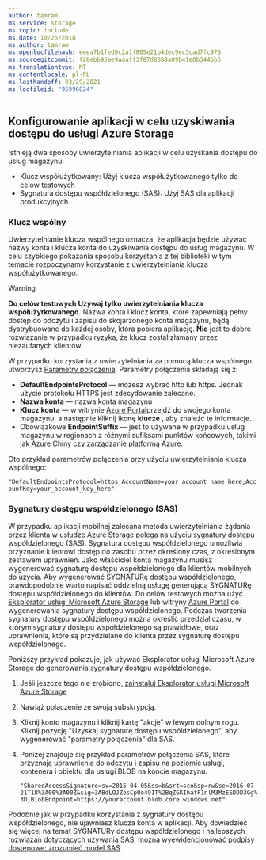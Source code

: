 ```yaml
---
author: tamram
ms.service: storage
ms.topic: include
ms.date: 10/26/2018
ms.author: tamram
ms.openlocfilehash: eeea7b1fed0c2a1f805e21b4dec9ec3cad7fc976
ms.sourcegitcommit: f28ebb95ae9aaaff3f87d8388a09b41e0b3445b5
ms.translationtype: MT
ms.contentlocale: pl-PL
ms.lasthandoff: 03/29/2021
ms.locfileid: "95996824"
---
```

## <a name="configure-your-application-to-access-azure-storage"></a>Konfigurowanie aplikacji w celu uzyskiwania dostępu do usługi Azure Storage
Istnieją dwa sposoby uwierzytelniania aplikacji w celu uzyskania dostępu do usług magazynu:

* Klucz współużytkowany: Użyj klucza współużytkowanego tylko do celów testowych
* Sygnatura dostępu współdzielonego (SAS): Użyj SAS dla aplikacji produkcyjnych

### <a name="shared-key"></a>Klucz wspólny
Uwierzytelnianie klucza wspólnego oznacza, że aplikacja będzie używać nazwy konta i klucza konta do uzyskiwania dostępu do usług magazynu. W celu szybkiego pokazania sposobu korzystania z tej biblioteki w tym temacie rozpoczynamy korzystanie z uwierzytelniania klucza współużytkowanego.

> [!WARNING] 
> **Do celów testowych Używaj tylko uwierzytelniania klucza współużytkowanego.** Nazwa konta i klucz konta, które zapewniają pełny dostęp do odczytu i zapisu do skojarzonego konta magazynu, będą dystrybuowane do każdej osoby, która pobiera aplikację. **Nie** jest to dobre rozwiązanie w przypadku ryzyka, że klucz został złamany przez niezaufanych klientów.
> 
> 

W przypadku korzystania z uwierzytelniania za pomocą klucza wspólnego utworzysz [Parametry połączenia](../articles/storage/common/storage-configure-connection-string.md). Parametry połączenia składają się z:  

* **DefaultEndpointsProtocol** — możesz wybrać http lub https. Jednak użycie protokołu HTTPS jest zdecydowanie zalecane.
* **Nazwa konta** — nazwa konta magazynu
* **Klucz konta** — w witrynie [Azure Portal](https://portal.azure.com)przejdź do swojego konta magazynu, a następnie kliknij ikonę **klucze** , aby znaleźć te informacje.
* Obowiązkowe **EndpointSuffix** — jest to używane w przypadku usług magazynu w regionach z różnymi sufiksami punktów końcowych, takimi jak Azure Chiny czy zarządzanie platformą Azure.

Oto przykład parametrów połączenia przy użyciu uwierzytelniania klucza wspólnego:

`"DefaultEndpointsProtocol=https;AccountName=your_account_name_here;AccountKey=your_account_key_here"`

### <a name="shared-access-signatures-sas"></a>Sygnatury dostępu współdzielonego (SAS)
W przypadku aplikacji mobilnej zalecana metoda uwierzytelniania żądania przez klienta w usłudze Azure Storage polega na użyciu sygnatury dostępu współdzielonego (SAS). Sygnatura dostępu współdzielonego umożliwia przyznanie klientowi dostęp do zasobu przez określony czas, z określonym zestawem uprawnień.
Jako właściciel konta magazynu musisz wygenerować sygnaturę dostępu współdzielonego dla klientów mobilnych do użycia. Aby wygenerować SYGNATURę dostępu współdzielonego, prawdopodobnie warto napisać oddzielną usługę generującą SYGNATURę dostępu współdzielonego do klientów. Do celów testowych można użyć [Eksplorator usługi Microsoft Azure Storage](https://storageexplorer.com) lub witryny [Azure Portal](https://portal.azure.com) do wygenerowania sygnatury dostępu współdzielonego. Podczas tworzenia sygnatury dostępu współdzielonego można określić przedział czasu, w którym sygnatury dostępu współdzielonego są prawidłowe, oraz uprawnienia, które są przydzielane do klienta przez sygnaturę dostępu współdzielonego.

Poniższy przykład pokazuje, jak używać Eksplorator usługi Microsoft Azure Storage do generowania sygnatury dostępu współdzielonego.

1. Jeśli jeszcze tego nie zrobiono, [zainstaluj Eksplorator usługi Microsoft Azure Storage](https://storageexplorer.com)
2. Nawiąż połączenie ze swoją subskrypcją.
3. Kliknij konto magazynu i kliknij kartę "akcje" w lewym dolnym rogu. Kliknij pozycję "Uzyskaj sygnaturę dostępu współdzielonego", aby wygenerować "parametry połączenia" dla SAS.
4. Poniżej znajduje się przykład parametrów połączenia SAS, które przyznają uprawnienia do odczytu i zapisu na poziomie usługi, kontenera i obiektu dla usługi BLOB na koncie magazynu.
   
   `"SharedAccessSignature=sv=2015-04-05&ss=b&srt=sco&sp=rw&se=2016-07-21T18%3A00%3A00Z&sig=3ABdLOJZosCp0o491T%2BqZGKIhafF1nlM3MzESDDD3Gg%3D;BlobEndpoint=https://youraccount.blob.core.windows.net"`

Podobnie jak w przypadku korzystania z sygnatury dostępu współdzielonego, nie ujawniasz klucza konta w aplikacji. Aby dowiedzieć się więcej na temat SYGNATURy dostępu współdzielonego i najlepszych rozwiązań dotyczących używania SAS, można wyewidencjonować [podpisy dostępowe: zrozumieć model SAS](../articles/storage/common/storage-sas-overview.md).